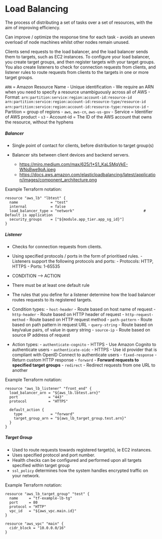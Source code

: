 # Load Balancing

The process of distributing a set of tasks over a set of resources, with the aim of improving efficiency.

Can improve / optimize the response time for each task - avoids an uneven overload of node machines whilst other nodes remain unused.

Clients send requests to the load balancer, and the load balancer sends them to targets, such as EC2 instances. To configure your load balancer, you create target groups, and then register targets with your target groups. You also create listeners to check for connection requests from clients, and listener rules to route requests from clients to the targets in one or more target groups.

`ARN` = Amazon Resource Name
	- Unique identification
	- We require an ARN when you need to specify a resource unambiguously across all of AWS
	- Format:
		```
		arn:partition:service:region:account-id:resource-id
		arn:partition:service:region:account-id:resource-type/resource-id
		arn:partition:service:region:account-id:resource-type:resource-id
		```
		- Partition = group of regions
			- `aws`, `aws-cn`, `aws-us-gov`
		- Service = Identifier of AWS product
			- `s3`
		- Account-id = The ID of the AWS account that owns the resource, without the hyphens

##### Balancer

- Single point of contact for clients, before distribution to target group(s)

- Balancer sits between client devices and backend servers.
 	- https://miro.medium.com/max/625/1*S1_KaLSMqVkE-WNsBwe9pA.jpeg
	- https://docs.aws.amazon.com/elasticloadbalancing/latest/application/images/component_architecture.png

Example Terraform notation:
```
resource "aws_lb" "lbtest" {
  name               = "test" 
  internal           = false
  load_balancer_type = "network"								# Default is application
  security_groups    = ["${module.app_tier.app_sg_id}"]
}
```


##### Listener

- Checks for connection requests from clients.
- Using specified protocols / ports in the form of prioritised rules.
		- Listeners support the following protocols and ports:
			- Protocols: HTTP, HTTPS
			- Ports: 1-65535
- CONDITION --> ACTION
- There must be at least one default rule
- The rules that you define for a listener determine how the load balancer routes requests to its registered targets.
- Condition types:
		- `host-header`
			- Route based on host name of request
		- `http-header`
			- Route based on HTTP header of request
		- `http-request-method`
			- Route based on HTTP request method
		- `path-pattern`
			- Route based on path pattern in request URL
		- `query-string`
			- Route based on key/value pairs, of value in query string
		- `source-ip`
			- Route based on source IP address of request

- Action types:
		- `authenticate-cognito`
			- HTTPS
			- Use Amazon Cognito to authenticate users
		- `authenticate-oidc`
			- HTTPS
			- Use id provider that is compliant with OpenID Connect to authenticate users
		- `fixed-response`
			- Return custom HTTP response
		- `forward`
			- **Forward requests to specified target groups**
		- `redirect`
			- Redirect requests from one URL to another

Example Terraform notation:
```
resource "aws_lb_listener" "front_end" {
  load_balancer_arn = "${aws_lb.lbtest.arn}"
  port              = "443"
  protocol          = "HTTPS"

  default_action {
    type             = "forward"
    target_group_arn = "${aws_lb_target_group.test.arn}"
  }
}
```


##### Target Group

- Used to route requests towards registered target(s), ie EC2 instances.
- Uses specified protocol and port number.
- Health checks can be configured and performed upon all targets specified within target group
- `ssl_policy`  determines how the system handles encrypted traffic on your network.

Example Terraform notation:
```
resource "aws_lb_target_group" "test" {
  name     = "tf-example-lb-tg"
  port     = 80
  protocol = "HTTP"
  vpc_id   = "${aws_vpc.main.id}"
}

resource "aws_vpc" "main" {
  cidr_block = "10.0.0.0/16"
}
```
